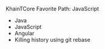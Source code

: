 KhainTCore
Favorite Path: JavaScript
* Java
* JavaScript
* Angular
* Killing history using git rebase
